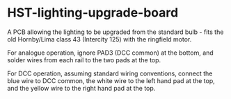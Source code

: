 # HST-lighting-upgrade-board

A PCB allowing the lighting to be upgraded from the standard bulb - fits the old Hornby/Lima class 43 (Intercity 125) with the ringfield motor.

For analogue operation, ignore PAD3 (DCC common) at the bottom, and solder wires from each rail to the two pads at the top.

For DCC operation, assuming standard wiring conventions, connect the blue wire to DCC common, the white wire to the left hand pad at the top, and the yellow wire to the right hand pad at the top.
